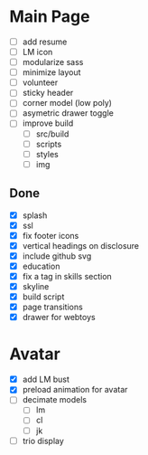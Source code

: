 # Main Page
- [ ] add resume
- [ ] LM icon
- [ ] modularize sass
- [ ] minimize layout
- [ ] volunteer
- [ ] sticky header
- [ ] corner model (low poly)
- [ ] asymetric drawer toggle
- [ ] improve build
	- [ ] src/build
	- [ ] scripts
	- [ ] styles
	- [ ] img

## Done
- [x] splash
- [x] ssl
- [x] fix footer icons
- [x] vertical headings on disclosure
- [x] include github svg
- [x] education
- [x] fix a tag in skills section
- [x] skyline
- [x] build script
- [x] page transitions
- [x] drawer for webtoys

# Avatar
- [x] add LM bust
- [x] preload animation for avatar
- [ ] decimate models
	- [ ] lm
	- [ ] cl
	- [ ] jk
- [ ] trio display
